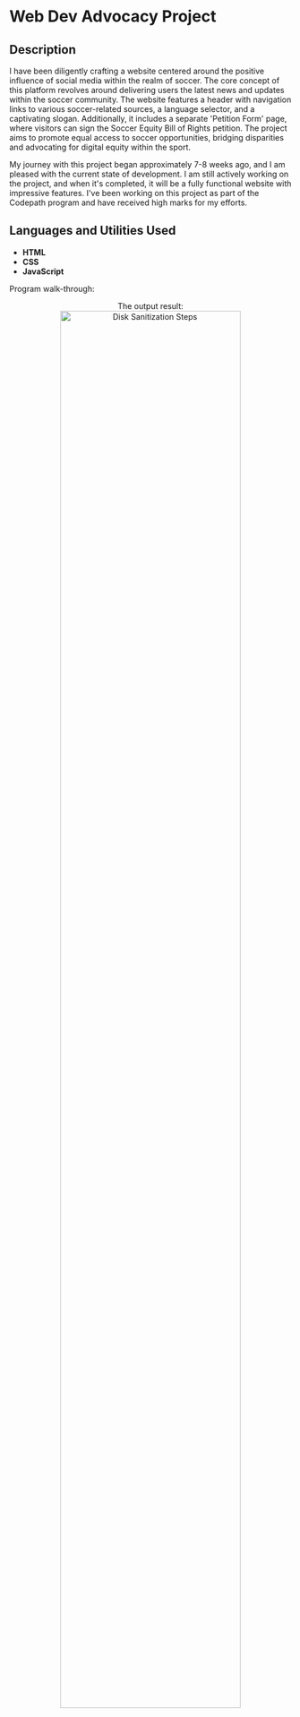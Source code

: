 <h1>Web Dev Advocacy Project</h1>


<h2>Description</h2>
I have been diligently crafting a website centered around the positive influence of social media within the realm of soccer. The core concept of this platform revolves around delivering users the latest news and updates within the soccer community. The website features a header with navigation links to various soccer-related sources, a language selector, and a captivating slogan. Additionally, it includes a separate 'Petition Form' page, where visitors can sign the Soccer Equity Bill of Rights petition. The project aims to promote equal access to soccer opportunities, bridging disparities and advocating for digital equity within the sport.

My journey with this project began approximately 7-8 weeks ago, and I am pleased with the current state of development. I am still actively working on the project, and when it's completed, it will be a fully functional website with impressive features. I've been working on this project as part of the Codepath program and have received high marks for my efforts.
<br />

<h2>Languages and Utilities Used</h2>

- <b>HTML</b> 
- <b>CSS</b>
- <b>JavaScript</b>

Program walk-through:

<p align="center">
The output result: <br/>
<img src="https://imgur.com/a/CsGh63R" height="80%" width="80%" alt="Disk Sanitization Steps"/>
<br />

